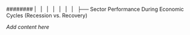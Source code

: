 ######## |   |   |   |   |   |   |   ├── Sector Performance During Economic Cycles (Recession vs. Recovery)

*Add content here*